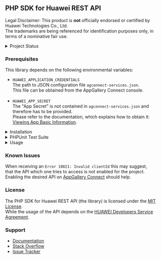 ## PHP SDK for Huawei REST API

Legal Disclaimer: This product is **not** officially endorsed or certified by Huawei Technologies Co., Ltd.<br/>
The trademarks are being referenced for identification purposes only, in terms of a nominative fair use.

<details>
<summary>Project Status</summary>
<p>

[![PHP Composer](https://github.com/syslogic/php-hms/actions/workflows/ci-php.yml/badge.svg)](https://github.com/syslogic/php-hms/actions/workflows/ci-php.yml)

| API | Current Status |
| ---: | --- |
| [`AccountKit`](https://github.com/syslogic/php-hms/blob/master/src/AccountKit)     | in progress |
| [`AdsKit`](https://github.com/syslogic/php-hms/blob/master/src/AdsKit)             | N/A |
| [`AnalyticsKit`](https://github.com/syslogic/php-hms/blob/master/src/AnalyticsKit) | in progress |
| [`Connect`](https://github.com/syslogic/php-hms/tree/master/src/Connect)           | in progress |
| [`DriveKit`](https://github.com/syslogic/php-hms/tree/master/src/DriveKit)         | N/A |
| [`GameService`](https://github.com/syslogic/php-hms/tree/master/src/GameService)   | N/A |
| [`LocationKit`](https://github.com/syslogic/php-hms/blob/master/src/LocationKit)   | N/A |
| [`MapKit`](https://github.com/syslogic/php-hms/blob/master/src/MapKit)             | N/A |
| [`PushKit`](https://github.com/syslogic/php-hms/blob/master/src/PushKit)           | OK  |
| [`SearchKit`](https://github.com/syslogic/php-hms/blob/master/src/SearchKit)       | N/A |
| [`WalletKit`](https://github.com/syslogic/php-hms/blob/master/src/WalletKit)       | N/A |
| [`Core\Wrapper`](https://github.com/syslogic/php-hms/blob/master/src/Core)         | OK  |
</p>
</details>

### Prerequisites

This library depends on the following environmental variables:

 - `HUAWEI_APPLICATION_CREDENTIALS`<br/>
   The path to JSON configuration file `agconnect-services.json`.<br/>This file can be obtained from the AppGallery Connect console.<br/><br/>
 - `HUAWEI_APP_SECRET`<br/>
   The "App Secret" is not contained in `agconnect-services.json` and therefore has to be provided.<br/>
   Please refer to the documentation, which explains how to obtain it: [Viewing App Basic Information](https://developer.huawei.com/consumer/en/doc/distribution/app/agc-help-appinfo-0000001100014694).

<details>
<summary>Installation</summary>
<p>

The package is **not** yet published, else that would be:
````shell
composer require syslogic/php-hms
````

In the meanwhile one still can manually check out into project directory `lib`:
````shell
mkdir lib
git clone git@github.com:syslogic/php-hms ./lib/php-hms
````

Then one can map namespace `HMS` in the `composer.json` PSR-4 `autoload` block:
````json
{
  "autoload": {
    "psr-4": {
      "App\\": "src/",
      "HMS\\": "lib/php-hms/src/"
    }
  }
}
````
</p>
</details>

<details>
<summary>PHPUnit Test Suite</summary>
<p>

The test suite depends on further environmental variables:

| Test Case | Environmental Variable | Description |
| ---: | --- | --- |
| `PushKitTest` | `PHPUNIT_HCM_TEST_DEVICE_TOKEN` | The HCM device registration ID, to which the test will push notifications to.  |
| `PushKitTest` | `PHPUNIT_HCM_TEST_HMAC_VERIFICATION_KEY` | The HMAC verification key is unique to each upstream message webhook. The value can also be obtained from there. |


Running tests:
````shell
composer run-script test
````

Running tests with code coverage:
````shell
composer run-script coverage
````

</details>

<details>
<summary>Usage</summary>
<p>
...
</p>
</details>


### Known Issues
When receiving an `Error 10021: Invalid clientId` this may suggest,<br/>that the API which one tries to access is not enabled for the project.<br/>
Enabling the desired API on [AppGallery Connect](https://developer.huawei.com/consumer/en/service/josp/agc/index.html) should help.

### License
The PHP SDK for Huawei REST API (the library) is licensed under the [MIT License](LICENSE).<br/>
While the usage of the API depends on the [HUAWEI Developers Service Agreement](https://developer.huawei.com/consumer/en/doc/start/agreement-0000001052728169).

### Support
- [Documentation](https://developer.huawei.com/consumer/en/doc/landing/development)
- [Stack Overflow](https://stackoverflow.com/questions/tagged/huawei-mobile-services)
- [Issue Tracker](https://github.com/syslogic/php-hms/issues)
